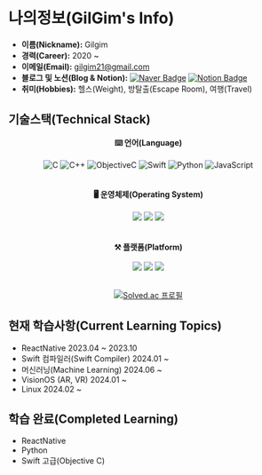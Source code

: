 # 나의정보(GilGim's Info)
- **이름(Nickname):** Gilgim
- **경력(Career):** 2020 ~
- **이메일(Email):** [gilgim21@gmail.com](mailto:gilgim21@gmail.com)
- **블로그 및 노션(Blog & Notion):** [![Naver Badge](https://img.shields.io/badge/-Naver-03C75A?style=flat-square&logo=Naver&logoColor=white&link=https://blog.naver.com/gilgim)](https://blog.naver.com/gilgim)
[![Notion Badge](https://img.shields.io/badge/-Notion-000000?style=flat-square&logo=Notion&logoColor=white&link=https://www.notion.so/Gilgim-a7d04671373e45b6995c26d7b0c029cb?pvs=4)](https://www.notion.so/Gilgim-a7d04671373e45b6995c26d7b0c029cb?pvs=4)
- **취미(Hobbies):** 헬스(Weight), 방탈출(Escape Room), 여행(Travel) 
## 기술스택(Technical Stack)  

<p align = "center">
    <strong>⌨️ 언어(Language)</strong><br><br>
    <img src="https://img.shields.io/badge/-C-555555?style=flat-square&logo=c&logoColor=white" alt="C">
    <img src="https://img.shields.io/badge/-C++-00599C?style=flat-square&logo=c%2B%2B&logoColor=white" alt="C++">
    <img src="https://img.shields.io/badge/-ObjectiveC-43853d?style=flat-square&logo=apple&logoColor=white" alt="ObjectiveC">
    <img src="https://img.shields.io/badge/-Swift-FA7343?style=flat-square&logo=swift&logoColor=white" alt="Swift">
    <img src="https://img.shields.io/badge/-Python-3776AB?style=flat-square&logo=python&logoColor=white" alt="Python">
    <img src="https://img.shields.io/badge/-JavaScript-F7DF1E?style=flat-square&logo=javascript&logoColor=black" alt="JavaScript">
    <br><br><br>
    <strong>🖥️ 운영체제(Operating System)</strong><br><br>
    <img src="https://img.shields.io/badge/-iOS-000000?style=flat-square&logo=ios&logoColor=white">
    <img src="https://img.shields.io/badge/-macOS-000000?style=flat-square&logo=apple&logoColor=white">
    <img src="https://img.shields.io/badge/-Linux-FCC624?style=flat-square&logo=linux&logoColor=black">
    <br><br><br>
    <strong>⚒ 플랫폼(Platform)</strong><br><br>
    <img src="https://img.shields.io/badge/-Xcode-147EFB?style=flat-square&logo=xcode&logoColor=white">
    <img src="https://img.shields.io/badge/-VSCode-007ACC?style=flat-square&logo=visual%20studio%20code&logoColor=white">
    <img src="https://img.shields.io/badge/-Vim-019733?style=flat-square&logo=vim&logoColor=white"><br>
</p><br>
<div align="center">
    <a href="https://solved.ac/gilgim"><img src="http://mazassumnida.wtf/api/generate_badge?boj=gilgim" alt="Solved.ac 프로필"></a>
</div>

## 현재 학습사항(Current Learning Topics)
- ReactNative 2023.04 ~ 2023.10
- Swift 컴파일러(Swift Compiler) 2024.01 ~
- 머신러닝(Machine Learning) 2024.06 ~
- VisionOS (AR, VR) 2024.01 ~
- Linux 2024.02 ~

## 학습 완료(Completed Learning)
- ReactNative
- Python
- Swift 고급(Objective C)
